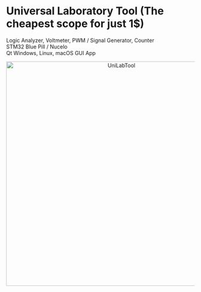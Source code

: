# Universal Laboratory Tool (The cheapest scope for just 1$)
Logic Analyzer, Voltmeter, PWM / Signal Generator, Counter  
STM32 Blue Pill / Nucelo  
Qt Windows, Linux, macOS GUI App  

<div align="center" margin="0" padding="0">
<img src="https://github.com/parezj/UniLabTool/raw/main/img/python_screen3.png" alt="UniLabTool" width="600">
</div>
